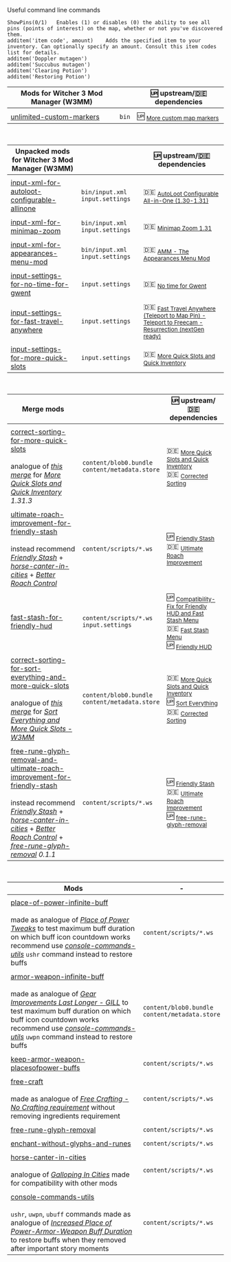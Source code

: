 Useful command line commands

```
ShowPins(0/1)	Enables (1) or disables (0) the ability to see all pins (points of interest) on the map, whether or not you've discovered them.
additem('item code', amount)	Adds the specified item to your inventory. Can optionally specify an amount. Consult this item codes list for details.
additem('Doppler mutagen')
additem('Succubus mutagen')
additem('Clearing Potion')
additem('Restoring Potion')
```

Mods for Witcher 3 Mod Manager (W3MM) | | :up: upstream/:de: dependencies
--- | --- | ---
||
[unlimited-custom-markers] | `bin` | :up: <sub>[More custom map markers]</sub>

<br>

Unpacked mods for Witcher 3 Mod Manager (W3MM) | | :up: upstream/:de: dependencies
--- | --- | ---
||
[input-xml-for-autoloot-configurable-allinone] | `bin/input.xml` `input.settings` | :de: <sub>[AutoLoot Configurable All-in-One (1.30-1.31)]</sub>
||
[input-xml-for-minimap-zoom] | `bin/input.xml` `input.settings` | :de: <sub>[Minimap Zoom 1.31]</sub>
||
[input-xml-for-appearances-menu-mod] | `bin/input.xml` `input.settings` | :de: <sub>[AMM - The Appearances Menu Mod]</sub>
||
[input-settings-for-no-time-for-gwent] | `input.settings` | :de: <sub>[No time for Gwent]</sub>
||
[input-settings-for-fast-travel-anywhere] | `input.settings` | :de: <sub>[Fast Travel Anywhere (Teleport to Map Pin) - Teleport to Freecam - Resurrection (nextGen ready)]</sub>
||
[input-settings-for-more-quick-slots] | `input.settings` | :de: <sub>[More Quick Slots and Quick Inventory]</sub>

<br>

Merge mods | | :up: upstream/:de: dependencies
--- | --- | ---
||
[correct-sorting-for-more-quick-slots]<br><br>analogue of _[this merge][v1.4 merge for More Quick Slots 1.22]_ for _[More Quick Slots and Quick Inventory] 1.31.3_ | `content/blob0.bundle`<br>`content/metadata.store` | :de: <sub>[More Quick Slots and Quick Inventory]</sub><br>:de: <sub>[Corrected Sorting]</sub>
||
[ultimate-roach-improvement-for-friendly-stash]<br><br>instead recommend _[Friendly Stash]_ + _[horse-canter-in-cities]_ + _[Better Roach Control]_  | `content/scripts/*.ws` | :up: <sub>[Friendly Stash]</sub><br>:de: <sub>[Ultimate Roach Improvement]</sub>
||
[fast-stash-for-friendly-hud] | `content/scripts/*.ws`<br>`input.settings` | :up: <sub>[Compatibility-Fix for Friendly HUD and Fast Stash Menu]</sub><br>:de: <sub>[Fast Stash Menu]</sub><br>:up: <sub>[Friendly HUD]</sub>
||
[correct-sorting-for-sort-everything-and-more-quick-slots]<br><br>analogue of _[this merge][v1.4 merge for More Quick Slots 1.22]_ for _[Sort Everything and More Quick Slots - W3MM]_ | `content/blob0.bundle`<br>`content/metadata.store` | :de: <sub>[More Quick Slots and Quick Inventory]</sub><br>:up: <sub>[Sort Everything]</sub><br>:de: <sub>[Corrected Sorting]</sub>
||
[free-rune-glyph-removal-and-ultimate-roach-improvement-for-friendly-stash]<br><br>instead recommend _[Friendly Stash]_ + _[horse-canter-in-cities]_ + _[Better Roach Control]_ + _[free-rune-glyph-removal] 0.1.1_ | `content/scripts/*.ws` | :up: <sub>[Friendly Stash]</sub><br>:de: <sub>[Ultimate Roach Improvement]</sub><br>:up: <sub>[free-rune-glyph-removal]</sub>

<br>

Mods | -
--- | ---
||
[place-of-power-infinite-buff]<br><br>made as analogue of _[Place of Power Tweaks]_ to test maximum buff duration on which buff icon countdown works<br>recommend use _[console-commands-utils]_ `ushr` command instead to restore buffs | `content/scripts/*.ws`
||
[armor-weapon-infinite-buff]<br><br>made as analogue of _[Gear Improvements Last Longer - GILL]_ to test maximum buff duration on which buff icon countdown works<br>recommend use _[console-commands-utils]_ `uwpn` command instead to restore buffs | `content/blob0.bundle`<br>`content/metadata.store`
||
[keep-armor-weapon-placesofpower-buffs] | `content/scripts/*.ws`
||
[free-craft]<br><br>made as analogue of _[Free Crafting - No Crafting requirement]_ without removing ingredients requirement | `content/scripts/*.ws`
||
[free-rune-glyph-removal] | `content/scripts/*.ws`
||
[enchant-without-glyphs-and-runes] | `content/scripts/*.ws`
||
[horse-canter-in-cities]<br><br>analogue of _[Galloping In Cities]_ made for compatibility with other mods | `content/scripts/*.ws`
||
[console-commands-utils]<br><br>`ushr`, `uwpn`, `ubuff` commands made as analogue of _[Increased Place of Power-Armor-Weapon Buff Duration]_ to restore buffs when they removed after important story moments | `content/scripts/*.ws`

[Galloping In Cities]: https://www.nexusmods.com/witcher3/mods/385
[Gear Improvements Last Longer - GILL]: https://www.nexusmods.com/witcher3/mods/419
[Place of Power Tweaks]: https://www.nexusmods.com/witcher3/mods/403
[Increased Place of Power-Armor-Weapon Buff Duration]: https://www.nexusmods.com/witcher3/mods/805
[v1.4 merge for More Quick Slots 1.22]: https://www.nexusmods.com/witcher3/mods/1460?tab=files&file_id=11757
[Free Crafting - No Crafting requirement]: https://www.nexusmods.com/witcher3/mods/5015
[Sort Everything and More Quick Slots - W3MM]: https://www.nexusmods.com/witcher3/mods/1710?tab=files&file_id=19923

[Better Roach Control]: https://www.nexusmods.com/witcher3/mods/2000

[Fast Travel Anywhere (Teleport to Map Pin) - Teleport to Freecam - Resurrection (nextGen ready)]: https://www.nexusmods.com/witcher3/mods/4558

[input-settings-for-no-time-for-gwent]: https://github.com/galeksandrp/witcher3mods/tree/settings/witcher3mods-input-settings-for-no-time-for-gwent
[input-settings-for-fast-travel-anywhere]: https://github.com/galeksandrp/witcher3mods/tree/settings/witcher3mods-input-settings-for-fast-travel-anywhere
[input-settings-for-more-quick-slots]: https://github.com/galeksandrp/witcher3mods/tree/settings/witcher3mods-input-settings-for-more-quick-slots

[input-xml-for-autoloot-configurable-allinone]: https://github.com/galeksandrp/witcher3mods/tree/settings/witcher3mods-input-xml-for-autoloot-configurable-allinone
[input-xml-for-minimap-zoom]: https://github.com/galeksandrp/witcher3mods/tree/settings/witcher3mods-input-xml-for-minimap-zoom
[correct-sorting-for-more-quick-slots]: https://github.com/galeksandrp/witcher3mods/tree/correct-sorting-for-more-quick-slots
[ultimate-roach-improvement-for-friendly-stash]: https://github.com/galeksandrp/witcher3mods/tree/ultimate-roach-improvement-for-friendly-stash
[fast-stash-for-friendly-hud]: https://github.com/galeksandrp/witcher3mods/tree/fast-stash-for-friendly-hud
[correct-sorting-for-sort-everything-and-more-quick-slots]: https://github.com/galeksandrp/witcher3mods/tree/correct-sorting-for-sort-everything-and-more-quick-slots
[place-of-power-infinite-buff]: https://github.com/galeksandrp/witcher3mods/tree/place-of-power-infinite-buff
[armor-weapon-infinite-buff]: https://github.com/galeksandrp/witcher3mods/tree/armor-weapon-infinite-buff
[unlimited-custom-markers]: https://github.com/galeksandrp/witcher3mods/tree/unlimited-custom-markers
[keep-armor-weapon-placesofpower-buffs]: https://github.com/galeksandrp/witcher3mods/tree/keep-armor-weapon-placesofpower-buffs
[input-xml-for-appearances-menu-mod]: https://github.com/galeksandrp/witcher3mods/tree/settings/witcher3mods-input-xml-for-appearances-menu-mod
[free-craft]: https://github.com/galeksandrp/witcher3mods/tree/free-craft
[free-rune-glyph-removal]: https://github.com/galeksandrp/witcher3mods/tree/free-rune-glyph-removal
[free-rune-glyph-removal-and-ultimate-roach-improvement-for-friendly-stash]: https://github.com/galeksandrp/witcher3mods/tree/free-rune-glyph-removal-and-ultimate-roach-improvement-for-friendly-stash
[enchant-without-glyphs-and-runes]: https://github.com/galeksandrp/witcher3mods/tree/enchant-without-glyphs-and-runes
[horse-canter-in-cities]: https://github.com/galeksandrp/witcher3mods/tree/horse-canter-in-cities
[console-commands-utils]: https://github.com/galeksandrp/witcher3mods/tree/console-commands-utils

[AutoLoot Configurable All-in-One (1.30-1.31)]: https://www.nexusmods.com/witcher3/mods/1996
[Minimap Zoom 1.31]: https://www.nexusmods.com/witcher3/mods/1723
[Sort Everything]: https://www.nexusmods.com/witcher3/mods/1710
[More Quick Slots and Quick Inventory]: https://www.nexusmods.com/witcher3/mods/1221
[Corrected Sorting]: https://www.nexusmods.com/witcher3/mods/1460
[Friendly Stash]: https://www.nexusmods.com/witcher3/mods/2824
[Ultimate Roach Improvement]: https://www.nexusmods.com/witcher3/mods/4200
[Compatibility-Fix for Friendly HUD and Fast Stash Menu]: https://www.nexusmods.com/witcher3/mods/4849
[Fast Stash Menu]: https://www.nexusmods.com/witcher3/mods/3931
[Friendly HUD]: https://www.nexusmods.com/witcher3/mods/365
[More Quick Slots and Quick Inventory]: https://www.nexusmods.com/witcher3/mods/1221
[More custom map markers]: https://forums.nexusmods.com/index.php?/topic/4575465-mod-requesthelp-more-custom-map-markers/
[AMM - The Appearances Menu Mod]: https://www.nexusmods.com/witcher3/mods/780
[No time for Gwent]: https://www.nexusmods.com/witcher3/mods/2060
